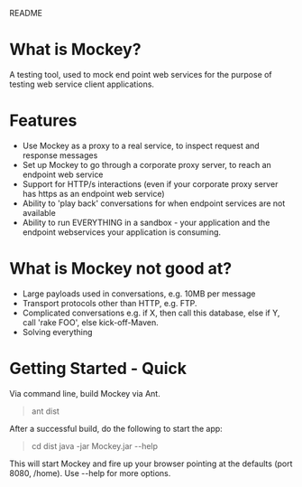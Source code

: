 README

What is Mockey?
===================

A testing tool, used to mock end point web services for the purpose of testing web service client applications. 

Features
====================

 * Use Mockey as a proxy to a real service, to inspect request and response messages
 * Set up Mockey to go through a corporate proxy server, to reach an endpoint web service
 * Support for HTTP/s interactions (even if your corporate proxy server has https as an endpoint web service)
 * Ability to 'play back' conversations for when endpoint services are not available
 * Ability to run EVERYTHING in a sandbox - your application and the endpoint webservices your application is consuming. 

What is Mockey not good at?
====================

 * Large payloads used in conversations, e.g. 10MB per message
 * Transport protocols other than HTTP, e.g. FTP. 
 * Complicated conversations e.g. if X, then call this database, else if Y, call 'rake FOO', else kick-off-Maven. 
 * Solving everything

Getting Started - Quick
====================

Via command line, build Mockey via Ant. 
 > ant dist 


After a successful build, do the following to start the app:
> cd dist 
> java -jar Mockey.jar --help

This will start Mockey and fire up your browser pointing at the defaults (port 8080, /home). Use --help for more options. 


